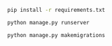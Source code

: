 ```bash
  pip install -r requirements.txt 
```

```bash
  python manage.py runserver
```

```bash
  python manage.py makemigrations
```
